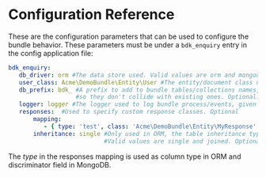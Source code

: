 Configuration Reference
=======================

These are the configuration parameters that can be used to configure the bundle behavior.
These parameters must be under a `bdk_enquiry` entry in the config application file:
``` yaml
bdk_enquiry:
   db_driver: orm #The data store used. Valid values are orm and mongodb. Required.
   user_class: Acme\DemoBundle\Entity\User #The entity/document class used to represent users. Required.
   db_prefix: bdk_ #A prefix to add to bundle tables/collections names, 
                   #so they don't collide with existing ones. Optional.
   logger: logger #The logger used to log bundle process/events, given as a service id. Optional
   responses:  #Used to specify custom response classes. Optional
       mapping:
          - { type: 'test', class: 'Acme\DemoBundle\Entity\MyResponse' } #The type must be unique
       inheritance: single #Only used in ORM, the table inheritance type used. 
                           #Valid values are single and joined. Optional. Default to single
```

The *type* in the responses mapping is used as column type in ORM and discriminator field in MongoDB.
